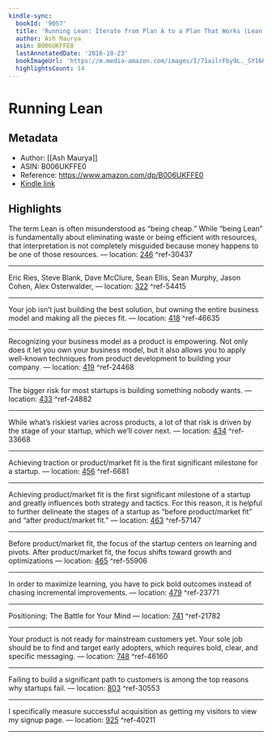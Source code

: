 ```yaml
---
kindle-sync:
  bookId: '9057'
  title: 'Running Lean: Iterate from Plan A to a Plan That Works (Lean (O''Reilly))'
  author: Ash Maurya
  asin: B006UKFFE0
  lastAnnotatedDate: '2016-10-23'
  bookImageUrl: 'https://m.media-amazon.com/images/I/71ailrFby9L._SY160.jpg'
  highlightsCount: 14
---
```

# Running Lean
## Metadata
* Author: [[Ash Maurya]]
* ASIN: B006UKFFE0
* Reference: https://www.amazon.com/dp/B006UKFFE0
* [Kindle link](kindle://book?action=open&asin=B006UKFFE0)

## Highlights
The term Lean is often misunderstood as “being cheap.” While “being Lean” is fundamentally about eliminating waste or being efficient with resources, that interpretation is not completely misguided because money happens to be one of those resources. — location: [246](kindle://book?action=open&asin=B006UKFFE0&location=246) ^ref-30437

---
Eric Ries, Steve Blank, Dave McClure, Sean Ellis, Sean Murphy, Jason Cohen, Alex Osterwalder, — location: [322](kindle://book?action=open&asin=B006UKFFE0&location=322) ^ref-54415

---
Your job isn’t just building the best solution, but owning the entire business model and making all the pieces fit. — location: [418](kindle://book?action=open&asin=B006UKFFE0&location=418) ^ref-46635

---
Recognizing your business model as a product is empowering. Not only does it let you own your business model, but it also allows you to apply well-known techniques from product development to building your company. — location: [419](kindle://book?action=open&asin=B006UKFFE0&location=419) ^ref-24468

---
The bigger risk for most startups is building something nobody wants. — location: [433](kindle://book?action=open&asin=B006UKFFE0&location=433) ^ref-24882

---
While what’s riskiest varies across products, a lot of that risk is driven by the stage of your startup, which we’ll cover next. — location: [434](kindle://book?action=open&asin=B006UKFFE0&location=434) ^ref-33668

---
Achieving traction or product/market fit is the first significant milestone for a startup. — location: [456](kindle://book?action=open&asin=B006UKFFE0&location=456) ^ref-6681

---
Achieving product/market fit is the first significant milestone of a startup and greatly influences both strategy and tactics. For this reason, it is helpful to further delineate the stages of a startup as “before product/market fit” and “after product/market fit.” — location: [463](kindle://book?action=open&asin=B006UKFFE0&location=463) ^ref-57147

---
Before product/market fit, the focus of the startup centers on learning and pivots. After product/market fit, the focus shifts toward growth and optimizations — location: [465](kindle://book?action=open&asin=B006UKFFE0&location=465) ^ref-55906

---
In order to maximize learning, you have to pick bold outcomes instead of chasing incremental improvements. — location: [479](kindle://book?action=open&asin=B006UKFFE0&location=479) ^ref-23771

---
Positioning: The Battle for Your Mind — location: [741](kindle://book?action=open&asin=B006UKFFE0&location=741) ^ref-21782

---
Your product is not ready for mainstream customers yet. Your sole job should be to find and target early adopters, which requires bold, clear, and specific messaging. — location: [748](kindle://book?action=open&asin=B006UKFFE0&location=748) ^ref-46160

---
Failing to build a significant path to customers is among the top reasons why startups fail. — location: [803](kindle://book?action=open&asin=B006UKFFE0&location=803) ^ref-30553

---
I specifically measure successful acquisition as getting my visitors to view my signup page. — location: [925](kindle://book?action=open&asin=B006UKFFE0&location=925) ^ref-40211

---
